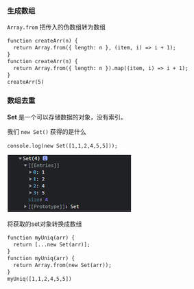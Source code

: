 ### 生成数组

`Array.from` 把传入的伪数组转为数组

```
function createArr(n) {
  return Array.from({ length: n }, (item, i) => i + 1);
}
function createArr(n) {
  return Array.from({ length: n }).map((item, i) => i + 1);
}
createArr(5)
```

### 数组去重

**Set** 是一个可以存储数据的对象，没有索引。

我们 `new Set()` 获得的是什么

`console.log(new Set([1,1,2,4,5,5]));`

![image-20230312121356037](img/数据去重处理伪数组.assets/image-20230312121356037.png)

将获取的set对象转换成数组

```
function myUniq(arr) {
  return [...new Set(arr)];
}
function myUniq(arr) {
  return Array.from(new Set(arr));
}
myUniq([1,1,2,4,5,5])
```

